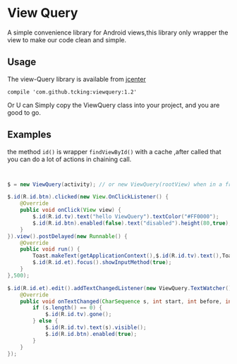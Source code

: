 # View Query

A simple convenience library for Android views,this library only wrapper the view to make our code clean and simple.
 
 ## Usage
 
 The view-Query library is available from [jcenter](http://bintray.com/bintray/jcenter)
 
 `compile 'com.github.tcking:viewquery:1.2'`
 
 Or U can Simply copy the ViewQuery class into your project,  and you are good to go.
 
 ## Examples
 
 the method `id()` is wrapper `findViewById()` with a cache ,after called that you can do a lot of actions in chaining call.
 
 ``` java
 
 
 $ = new ViewQuery(activity); // or new ViewQuery(rootView) when in a fragment or inflate a view
 
 $.id(R.id.btn).clicked(new View.OnClickListener() {
     @Override
     public void onClick(View view) {
         $.id(R.id.tv).text("hello ViewQuery").textColor("#FF0000");
         $.id(R.id.btn).enabled(false).text("disabled").height(80,true);
     }
 }).view().postDelayed(new Runnable() {
     @Override
     public void run() {
         Toast.makeText(getApplicationContext(),$.id(R.id.tv).text(),Toast.LENGTH_SHORT).show();
         $.id(R.id.et).focus().showInputMethod(true);
     }
 },500);

 $.id(R.id.et).edit().addTextChangedListener(new ViewQuery.TextWatcher(){
     @Override
     public void onTextChanged(CharSequence s, int start, int before, int count) {
         if (s.length() == 0) {
             $.id(R.id.tv).gone();
         } else {
             $.id(R.id.tv).text(s).visible();
             $.id(R.id.btn).enabled(true);
         }
     }
 });
         
 
 ```